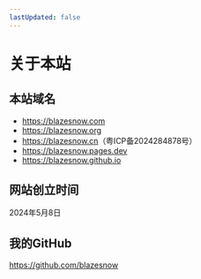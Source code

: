 ```yaml
---
lastUpdated: false
---
```


# 关于本站

## 本站域名

- <https://blazesnow.com>
- <https://blazesnow.org>
- <https://blazesnow.cn>（粤ICP备2024284878号）
- <https://blazesnow.pages.dev>
- <https://blazesnow.github.io>

## 网站创立时间

2024年5月8日

## 我的GitHub

<https://github.com/blazesnow>